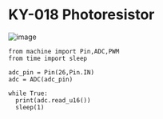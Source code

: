 # KY-018 Photoresistor

![image](./photoresistor.gif)

```
from machine import Pin,ADC,PWM
from time import sleep

adc_pin = Pin(26,Pin.IN)
adc = ADC(adc_pin)

while True:
  print(adc.read_u16())
  sleep(1)
```
